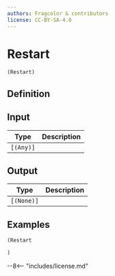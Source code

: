 ```yaml
---
authors: Fragcolor & contributors
license: CC-BY-SA-4.0
---
```



# Restart

```clojure
(Restart)
```


## Definition




## Input

| Type | Description |
|------|-------------|
| `[(Any)]` |  |


## Output

| Type | Description |
|------|-------------|
| `[(None)]` |  |


## Examples

```clojure
(Restart

)
```


--8<-- "includes/license.md"
